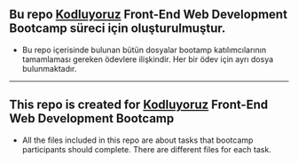## Bu repo [Kodluyoruz](https://www.kodluyoruz.org/) Front-End Web Development Bootcamp süreci için oluşturulmuştur. 

* Bu repo içerisinde bulunan bütün dosyalar bootamp katılımcılarının tamamlaması gereken ödevlere ilişkindir. Her bir ödev için ayrı dosya bulunmaktadır. 

---

## This repo is created for [Kodluyoruz](https://www.kodluyoruz.org/) Front-End Web Development Bootcamp 

* All the files included in this repo are about tasks that bootcamp participants should complete. There are different files for each task. 